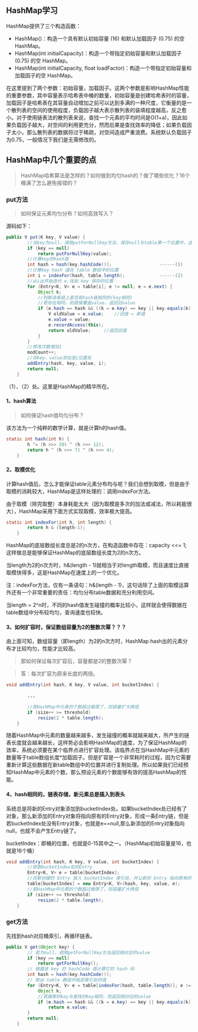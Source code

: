 ## HashMap学习
HashMap提供了三个构造函数：

- HashMap()：构造一个具有默认初始容量 (16) 和默认加载因子 (0.75) 的空 HashMap。
- HashMap(int initialCapacity)：构造一个带指定初始容量和默认加载因子 (0.75) 的空 HashMap。
- HashMap(int initialCapacity, float loadFactor)：构造一个带指定初始容量和加载因子的空 HashMap。

在这里提到了两个参数：初始容量，加载因子。这两个参数是影响HashMap性能的重要参数，其中容量表示哈希表中桶的数量，初始容量是创建哈希表时的容量，加载因子是哈希表在其容量自动增加之前可以达到多满的一种尺度，它衡量的是一个散列表的空间的使用程度，负载因子越大表示散列表的装填程度越高，反之愈小。对于使用链表法的散列表来说，查找一个元素的平均时间是O(1+a)，因此如果负载因子越大，对空间的利用更充分，然而后果是查找效率的降低；如果负载因子太小，那么散列表的数据将过于稀疏，对空间造成严重浪费。系统默认负载因子为0.75，一般情况下我们是无需修改的。

## HashMap中几个重要的点
> HashMap哈希算法是怎样的？如何做到均匀hash的？做了哪些优化？16个桶满了怎么避免报错的？

### put方法
> 如何保证元素均匀分布？如何高效写入？

源码如下：

```java
public V put(K key, V value) {  
        //当key为null，调用putForNullKey方法，保存null与table第一个位置中，这是HashMap允许为null的原因  
        if (key == null)  
            return putForNullKey(value);  
        //计算key的hash值  
        int hash = hash(key.hashCode());                  ------(1)  
        //计算key hash 值在 table 数组中的位置  
        int i = indexFor(hash, table.length);             ------(2)  
        //从i出开始迭代 e,找到 key 保存的位置  
        for (Entry<K, V> e = table[i]; e != null; e = e.next) {  
            Object k;  
            //判断该条链上是否有hash值相同的(key相同)  
            //若存在相同，则直接覆盖value，返回旧value  
            if (e.hash == hash && ((k = e.key) == key || key.equals(k))) {  
                V oldValue = e.value;    //旧值 = 新值  
                e.value = value;  
                e.recordAccess(this);  
                return oldValue;     //返回旧值  
            }  
        }  
        //修改次数增加1  
        modCount++;  
        //将key、value添加至i位置处  
        addEntry(hash, key, value, i);  
        return null;  
    }  
```    

（1）、（2）处。这里是HashMap的精华所在。

#### 1、hash算法
> 如何保证hash值均匀分布？

该方法为一个纯粹的数学计算，就是计算h的hash值。

```java
static int hash(int h) {  
        h ^= (h >>> 20) ^ (h >>> 12);  
        return h ^ (h >>> 7) ^ (h >>> 4);  
    } 
```    

#### 2、取模优化
计算hash值后，怎么才能保证table元素分布均与呢？我们会想到取模，但是由于取模的消耗较大，HashMap是这样处理的：调用indexFor方法。

由于取模（除完取整）本身耗能太大（因为取模是多次的加法或减法，所以耗能很大），HashMap采用下面方式实现取模，效率极大提高。

```java
static int indexFor(int h, int length) {  
        return h & (length-1);  
    } 
```

HashMap的底层数组长度总是2的n次方，在构造函数中存在：capacity <<= 1;这样做总是能够保证HashMap的底层数组长度为2的n次方。

当length为2的n次方时，h&(length - 1)就相当于对length取模，而且速度比直接取模快得多，这是HashMap在速度上的一个优化。 

注：indexFor方法，仅有一条语句：h&(length - 1)，这句话除了上面的取模运算外还有一个非常重要的责任：均匀分布table数据和充分利用空间。

当length = 2^n时，不同的hash值发生碰撞的概率比较小，这样就会使得数据在table数组中分布较均匀，查询速度也较快。
    
#### 3、如何扩容时，保证数组容量为2的整数次幂？？？
由上面可知，数组容量（即length）为2的n次方时，HashMap hash出的元素分布才比较均匀，性能才比较高。

>那如何保证每次扩容后，容量都是2的整数次幂？

>答：每次扩容为原来长度的两倍。

```java
void addEntry(int hash, K key, V value, int bucketIndex) {  
        
        ...
        
        //若HashMap中元素的个数超过极限了，则容量扩大两倍  
        if (size++ >= threshold)  
            resize(2 * table.length);  
    }  
```

随着HashMap中元素的数量越来越多，发生碰撞的概率就越来越大，所产生的链表长度就会越来越长，这样势必会影响HashMap的速度，为了保证HashMap的效率，系统必须要在某个临界点进行扩容处理。该临界点在当HashMap中元素的数量等于table数组长度*加载因子。但是扩容是一个非常耗时的过程，因为它需要重新计算这些数据在新table数组中的位置并进行复制处理。所以如果我们已经预知HashMap中元素的个数，那么预设元素的个数能够有效的提高HashMap的性能。

#### 4、hash相同的，链表存储，新元素总是插入到表头
系统总是将新的Entry对象添加到bucketIndex处。如果bucketIndex处已经有了对象，那么新添加的Entry对象将指向原有的Entry对象，形成一条Entry链，但是若bucketIndex处没有Entry对象，也就是e==null,那么新添加的Entry对象指向null，也就不会产生Entry链了。

 bucketIndex：即桶的位置，也就是0-15其中之一。（HashMap初始容量是16，也就是16个桶）

```java
void addEntry(int hash, K key, V value, int bucketIndex) {  
        //获取bucketIndex处的Entry  
        Entry<K, V> e = table[bucketIndex];  
        //将新创建的 Entry 放入 bucketIndex 索引处，并让新的 Entry 指向原来的 Entry   
        table[bucketIndex] = new Entry<K, V>(hash, key, value, e);  
        //若HashMap中元素的个数超过极限了，则容量扩大两倍  
        if (size++ >= threshold)  
            resize(2 * table.length);  
    } 
```        

### get方法
先找到hash对应桶索引，再循环链表。

```java
public V get(Object key) {  
        // 若为null，调用getForNullKey方法返回相对应的value  
        if (key == null)  
            return getForNullKey();  
        // 根据该 key 的 hashCode 值计算它的 hash 码    
        int hash = hash(key.hashCode());  
        // 取出 table 数组中指定索引处的值  
        for (Entry<K, V> e = table[indexFor(hash, table.length)]; e != null; e = e.next) {  
            Object k;  
            //若搜索的key与查找的key相同，则返回相对应的value  
            if (e.hash == hash && ((k = e.key) == key || key.equals(k)))  
                return e.value;  
        }  
        return null;  
    }  
```    